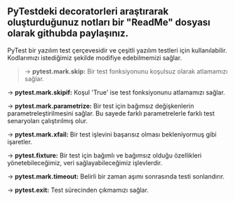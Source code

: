 ## PyTestdeki decoratorleri araştırarak oluşturduğunuz notları bir "ReadMe" dosyası olarak githubda paylaşınız.

PyTest bir yazılım test çerçevesidir ve çeşitli yazılım testleri için kullanılabilir. Kodlarımızı istediğimiz şekilde modifiye edebilmemizi sağlar. 

> -> **pytest.mark.skip:** Bir test fonksiyonunu koşulsuz olarak atlamamızı sağlar.

-> **pytest.mark.skipif:** Koşul 'True' ise test fonksiyonunu atlamamızı sağlar.

-> **pytest.mark.parametrize:** Bir test için bağımsız değişkenlerin parametreleştirilmesini sağlar. Bu sayede farklı parametrelerle farklı test senaryoları çalıştırılmış olur.

-> **pytest.mark.xfail:** Bir test işlevini başarısız olması bekleniyormuş gibi işaretler.

-> **pytest.fixture:** Bir test için bağımlı ve bağımsız olduğu özellikleri yönetebileceğimiz, veri sağlayabileceğimiz işlevlerdir.

-> **pytest.mark.timeout:** Belirli bir zaman aşımı sonrasında testi sonlandırır. 

-> **pytest.exit:** Test sürecinden çıkmamızı sağlar.
